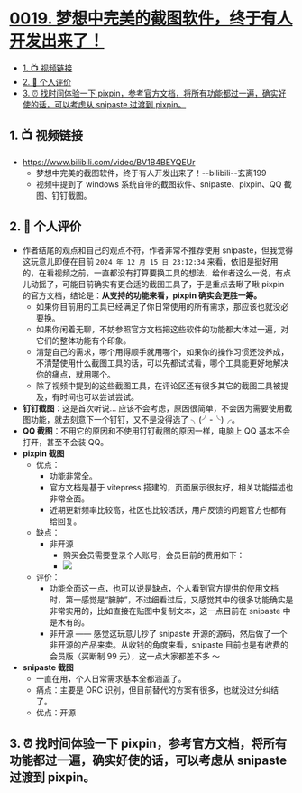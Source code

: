 # [0019. 梦想中完美的截图软件，终于有人开发出来了！](https://github.com/Tdahuyou/TNotes.notes/tree/main/notes/0019.%20%E6%A2%A6%E6%83%B3%E4%B8%AD%E5%AE%8C%E7%BE%8E%E7%9A%84%E6%88%AA%E5%9B%BE%E8%BD%AF%E4%BB%B6%EF%BC%8C%E7%BB%88%E4%BA%8E%E6%9C%89%E4%BA%BA%E5%BC%80%E5%8F%91%E5%87%BA%E6%9D%A5%E4%BA%86%EF%BC%81)

<!-- region:toc -->
- [1. 📺 视频链接](#1--视频链接)
- [2. 📝 个人评价](#2--个人评价)
- [3. ⏰ 找时间体验一下 pixpin，参考官方文档，将所有功能都过一遍，确实好使的话，可以考虑从 snipaste 过渡到 pixpin。](#3--找时间体验一下-pixpin参考官方文档将所有功能都过一遍确实好使的话可以考虑从-snipaste-过渡到-pixpin)
<!-- endregion:toc -->

## 1. 📺 视频链接

- https://www.bilibili.com/video/BV1B4BEYQEUr
  - 梦想中完美的截图软件，终于有人开发出来了！--bilibili--玄离199
  - 视频中提到了 windows 系统自带的截图软件、snipaste、pixpin、QQ 截图、钉钉截图。

<BilibiliOutsidePlayer id="BV1B4BEYQEUr" />

## 2. 📝 个人评价

- 作者结尾的观点和自己的观点不符，作者非常不推荐使用 snipaste，但我觉得这玩意儿即便在目前 `2024 年 12 月 15 日 23:12:34` 来看，依旧是挺好用的，在看视频之前，一直都没有打算要换工具的想法，给作者这么一说，有点儿动摇了，可能目前确实有更合适的截图工具了，于是重点去瞅了瞅 pixpin 的官方文档，结论是：**从支持的功能来看，pixpin 确实会更胜一筹。**
  - 如果你目前用的工具已经满足了你日常使用的所有需求，那应该也就没必要换。
  - 如果你闲着无聊，不妨参照官方文档把这些软件的功能都大体过一遍，对它们的整体功能有个印象。
  - 清楚自己的需求，哪个用得顺手就用哪个，如果你的操作习惯还没养成，不清楚使用什么截图工具的话，可以先都试试看，哪个工具能更好地解决你的痛点，就用哪个。
  - 除了视频中提到的这些截图工具，在评论区还有很多其它的截图工具被提及，有时间也可以尝试尝试。
- **钉钉截图**：这是首次听说… 应该不会考虑，原因很简单，不会因为需要使用截图功能，就去刻意下一个钉钉，又不是没得选了 ╮(╯-╰)╭。
- **QQ 截图**：不用它的原因和不使用钉钉截图的原因一样，电脑上 QQ 基本不会打开，甚至不会装 QQ。
- **pixpin 截图**
  - 优点：
    - 功能非常全。
    - 官方文档是基于 vitepress 搭建的，页面展示很友好，相关功能描述也非常全面。
    - 近期更新频率比较高，社区也比较活跃，用户反馈的问题官方也都有给回复。
  - 缺点：
    - 非开源
      - 购买会员需要登录个人账号，会员目前的费用如下：
      - ![](https://cdn.jsdelivr.net/gh/Tdahuyou/imgs@main/2024-12-15-23-19-56.png)
  - 评价：
    - 功能全面这一点，也可以说是缺点，个人看到官方提供的使用文档时，第一感觉是“臃肿”，不过细看过后，又感觉其中的很多功能确实是非常实用的，比如直接在贴图中复制文本，这一点目前在 snipaste 中是木有的。
    - 非开源 —— 感觉这玩意儿抄了 snipaste 开源的源码，然后做了一个非开源的产品来卖。从收钱的角度来看，snipaste 目前也是有收费的会员版（买断制 99 元），这一点大家都差不多 ～
- **snipaste 截图**
  - 一直在用，个人日常需求基本全都涵盖了。
  - 痛点：主要是 ORC 识别，但目前替代的方案有很多，也就没过分纠结了。
  - 优点：开源

## 3. ⏰ 找时间体验一下 pixpin，参考官方文档，将所有功能都过一遍，确实好使的话，可以考虑从 snipaste 过渡到 pixpin。

